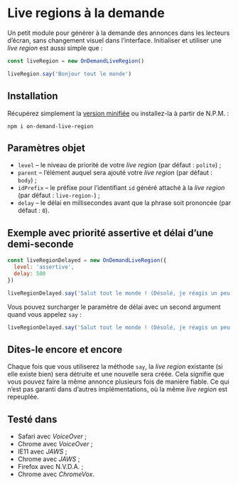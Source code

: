 # Live regions à la demande

Un petit module pour générer à la demande des annonces dans les lecteurs d’écran, sans changement visuel dans l’interface. Initialiser et utiliser une <i lang="en">live region</i> est aussi simple que :

```js
const liveRegion = new OnDemandLiveRegion()

liveRegion.say('Bonjour tout le monde')
```

## Installation

Récupérez simplement la [version minifiée](on-demand-live-region.min.js) ou installez-la à partir de <abbr>N.P.M.</abbr> :

```
npm i on-demand-live-region
```

## Paramètres objet

* `level` – le niveau de priorité de votre <i lang="en">live region</i> (par défaut : `polite`) ;
* `parent` – l’élément auquel sera ajouté votre <i lang="en">live region</i> (par défaut : `body`) ;
* `idPrefix` – le préfixe pour l’identifiant `id` généré attaché à la <i lang="en">live region</i> (par défaut : `live-region-`) ;
* `delay` – le délai en millisecondes avant que la phrase soit prononcée (par défaut : `0`).

## Exemple avec priorité assertive et délai d’une demi-seconde

```js
const liveRegionDelayed = new OnDemandLiveRegion({
  level: 'assertive',
  delay: 500
})

liveRegionDelayed.say('Salut tout le monde ! (Désolé, je réagis un peu tard.)')
```

Vous pouvez surcharger le paramètre de délai avec un second argument quand vous appelez `say` :

```js
liveRegionDelayed.say('Salut tout le monde ! (Désolé, je réagis un peu tard.)', 1000)
```

## Dites-le encore et encore

Chaque fois que vous utiliserez la méthode `say`, la <i lang="en">live region</i> existante (si elle existe bien) sera détruite et une nouvelle sera créée. Cela signifie que vous pouvez faire la même annonce plusieurs fois de manière fiable. Ce qui n’est pas garanti dans d’autres implémentations, où la même <i lang="en">live region</i> est repeuplée.

## Testé dans

* Safari avec <i lang="en">VoiceOver</i> ;
* Chrome avec <i lang="en">VoiceOver</i> ;
* IE11 avec <i lang="en">JAWS</i> ;
* Chrome avec <i lang="en">JAWS</i> ;
* Firefox avec <abbr>N.V.D.A.</abbr> ;
* Chrome avec <i lang="en">ChromeVox</i>.
